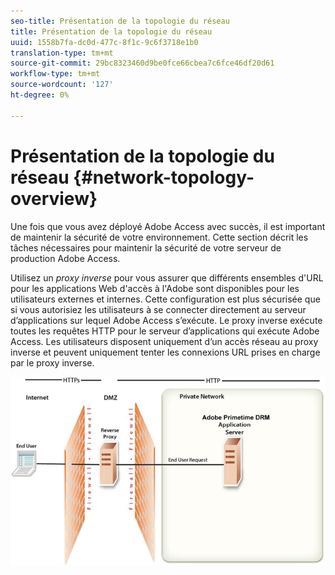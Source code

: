 ```yaml
---
seo-title: Présentation de la topologie du réseau
title: Présentation de la topologie du réseau
uuid: 1558b7fa-dc0d-477c-8f1c-9c6f3718e1b0
translation-type: tm+mt
source-git-commit: 29bc8323460d9be0fce66cbea7c6fce46df20d61
workflow-type: tm+mt
source-wordcount: '127'
ht-degree: 0%

---
```



# Présentation de la topologie du réseau {#network-topology-overview}

Une fois que vous avez déployé Adobe Access avec succès, il est important de maintenir la sécurité de votre environnement. Cette section décrit les tâches nécessaires pour maintenir la sécurité de votre serveur de production Adobe Access.

Utilisez un *proxy inverse* pour vous assurer que différents ensembles d&#39;URL pour les applications Web d&#39;accès à l&#39;Adobe sont disponibles pour les utilisateurs externes et internes. Cette configuration est plus sécurisée que si vous autorisiez les utilisateurs à se connecter directement au serveur d’applications sur lequel Adobe Access s’exécute. Le proxy inverse exécute toutes les requêtes HTTP pour le serveur d’applications qui exécute Adobe Access. Les utilisateurs disposent uniquement d’un accès réseau au proxy inverse et peuvent uniquement tenter les connexions URL prises en charge par le proxy inverse.

<!--<a id="fig-frx-dcg-44"></a>-->

![](assets/AdobeAccess_4_SecureDeployment_web.png)

